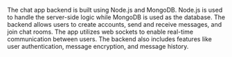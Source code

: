 The chat app backend is built using Node.js and MongoDB. Node.js is used to handle the server-side logic while MongoDB is used as the database. The backend allows users to create accounts, send and receive messages, and join chat rooms. The app utilizes web sockets to enable real-time communication between users. The backend also includes features like user authentication, message encryption, and message history.
